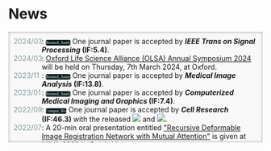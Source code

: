 # <i class="fas fa-rss "></i> News

<head>
	<title>Events</title>
	<style>
		.bottom_box {
			background-color: #F8F8F8;
			box-shadow: inset 0px 0px 5px -0.5px #888;
			/*z-index: 0px;*/
		}
		ul.events {
			list-style-type: none;
			width: auto; 
			padding: 10px;
			height: 200px; 
			overflow: auto; 
		}
		ul.events li {
			font-weight: normal;
			align-items: initial;
			position: relative;
			padding-left: 56px;
			z-index: 0;
		}
		ul.events li:before {
			content: attr(data-date) "";
			font-weight: normal;
			color: #809898;
			position: absolute;
			left: 0px;
			z-index: 0;
		}
		code {
            background-color: #001818 !important;; 
            color: #F7F9F9;
            padding: 1px 0px; 
            margin: 0px;
            border-radius: 3px; 
            font-family: "Arial Narrow";
            font-size: 8px;
            z-index: 0;
        }
	</style>
</head>

<body>
<div class="bottom_box" >
	<ul class="events">
		<li data-date="2024/03">: <code>Biomed_Analy</code> One journal paper is accepted by <b><i>IEEE Trans on Signal Processing</i> (IF:5.4)</b>.</li>
		<li data-date="2024/03">: <a href="http://www.olsa.life/2024_Symposium/index.html">Oxford Life Science Alliance (OLSA) Annual Symposium 2024</a> will be held on Thursday, 7th March 2024, at Oxford.</li>
		<li data-date="2023/11">: <code>Biomed_Analy</code> One journal paper is accepted by <b><i>Medical Image Analysis</i> (IF:13.8)</b>.</li>
		<li data-date="2023/01">: <code>Biomed_Analy</code> One journal paper is accepted by <b><i>Computerized Medical Imaging and Graphics</i> (IF:7.4)</b>.</li>
		<li data-date="2022/09">: <code>Comput_Bio</code> One journal paper is accepted by <b><i>Cell Research </i> (IF:46.3)</b> with the released <a href="https://github.com/jianqingzheng/XBCR-net"><img src="https://img.shields.io/github/stars/jianqingzheng/XBCR-net?style=social&label=Code+★" /></a> and <a href="https://colab.research.google.com/github/jianqingzheng/XBCR-net/blob/main/XBCR_net.ipynb"><img src="https://colab.research.google.com/assets/colab-badge.svg" /></a>.</li>
		<li data-date="2022/07">: A 20-min oral presentation entitled <a href="https://link.springer.com/chapter/10.1007/978-3-031-12053-4_6">"Recursive Deformable Image Registration Network with Mutual Attention"</a> is given at MIUA 2022 in Cambridge.</li>
		<li data-date="2022/06">: <code>Surg_Navig</code> One conference paper is accepted by <b><i>MICCAI 2022</i></b> with the released <a href="https://github.com/br0202/M3Depth"><img src="https://img.shields.io/github/stars/br0202/M3Depth?style=social&label=Technique Code+★" /></a> and <a href="https://github.com/br0202/SL-Decoder"><img src="https://img.shields.io/github/stars/br0202/SL-Decoder?style=social&label=Data+★" /></a>.</li>
		<li data-date="2022/05">: <code>Biomed_Analy</code> Two conference papers are accepted by <b><i>MIUA 2022</i></b>, one oral presentation and one poster session.</li>
	</ul>
</div>
</body>

